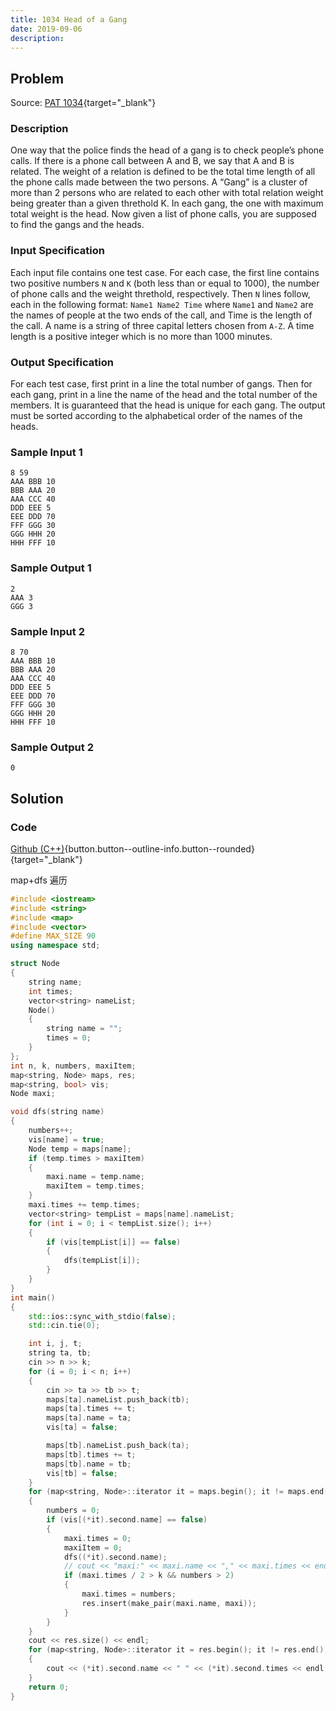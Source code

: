 ```yaml
---
title: 1034 Head of a Gang
date: 2019-09-06
description:
---
```


<!--more-->

## Problem

Source: [PAT 1034](https://pintia.cn/problem-sets/994805342720868352/exam/problems/994805456881434624){target="_blank"}

### Description

One way that the police finds the head of a gang is to check people’s phone calls. If there is a phone call between A and B, we say that A and B is related. The weight of a relation is defined to be the total time length of all the phone calls made between the two persons. A “Gang” is a cluster of more than 2 persons who are related to each other with total relation weight being greater than a given threthold K. In each gang, the one with maximum total weight is the head. Now given a list of phone calls, you are supposed to find the gangs and the heads.

### Input Specification

Each input file contains one test case. For each case, the first line contains two positive numbers `N` and `K` (both less than or equal to 1000), the number of phone calls and the weight threthold, respectively. Then `N` lines follow, each in the following format: `Name1 Name2 Time` where `Name1` and `Name2` are the names of people at the two ends of the call, and Time is the length of the call. A name is a string of three capital letters chosen from `A-Z`. A time length is a positive integer which is no more than 1000 minutes.

### Output Specification

For each test case, first print in a line the total number of gangs. Then for each gang, print in a line the name of the head and the total number of the members. It is guaranteed that the head is unique for each gang. The output must be sorted according to the alphabetical order of the names of the heads.

### Sample Input 1

```text
8 59
AAA BBB 10
BBB AAA 20
AAA CCC 40
DDD EEE 5
EEE DDD 70
FFF GGG 30
GGG HHH 20
HHH FFF 10
```

### Sample Output 1

```text
2
AAA 3
GGG 3
```

### Sample Input 2

```text
8 70
AAA BBB 10
BBB AAA 20
AAA CCC 40
DDD EEE 5
EEE DDD 70
FFF GGG 30
GGG HHH 20
HHH FFF 10
```

### Sample Output 2

```text
0
```

## Solution

### Code

[Github (C++)](https://github.com/Alomerry/algorithm/blob/master/pat/a/1034){button.button--outline-info.button--rounded}{target="_blank"}

map+dfs 遍历

```cpp
#include <iostream>
#include <string>
#include <map>
#include <vector>
#define MAX_SIZE 90
using namespace std;

struct Node
{
    string name;
    int times;
    vector<string> nameList;
    Node()
    {
        string name = "";
        times = 0;
    }
};
int n, k, numbers, maxiItem;
map<string, Node> maps, res;
map<string, bool> vis;
Node maxi;

void dfs(string name)
{
    numbers++;
    vis[name] = true;
    Node temp = maps[name];
    if (temp.times > maxiItem)
    {
        maxi.name = temp.name;
        maxiItem = temp.times;
    }
    maxi.times += temp.times;
    vector<string> tempList = maps[name].nameList;
    for (int i = 0; i < tempList.size(); i++)
    {
        if (vis[tempList[i]] == false)
        {
            dfs(tempList[i]);
        }
    }
}
int main()
{
    std::ios::sync_with_stdio(false);
    std::cin.tie(0);

    int i, j, t;
    string ta, tb;
    cin >> n >> k;
    for (i = 0; i < n; i++)
    {
        cin >> ta >> tb >> t;
        maps[ta].nameList.push_back(tb);
        maps[ta].times += t;
        maps[ta].name = ta;
        vis[ta] = false;

        maps[tb].nameList.push_back(ta);
        maps[tb].times += t;
        maps[tb].name = tb;
        vis[tb] = false;
    }
    for (map<string, Node>::iterator it = maps.begin(); it != maps.end(); it++)
    {
        numbers = 0;
        if (vis[(*it).second.name] == false)
        {
            maxi.times = 0;
            maxiItem = 0;
            dfs((*it).second.name);
            // cout << "maxi:" << maxi.name << "," << maxi.times << endl;
            if (maxi.times / 2 > k && numbers > 2)
            {
                maxi.times = numbers;
                res.insert(make_pair(maxi.name, maxi));
            }
        }
    }
    cout << res.size() << endl;
    for (map<string, Node>::iterator it = res.begin(); it != res.end(); it++)
    {
        cout << (*it).second.name << " " << (*it).second.times << endl;
    }
    return 0;
}
```
